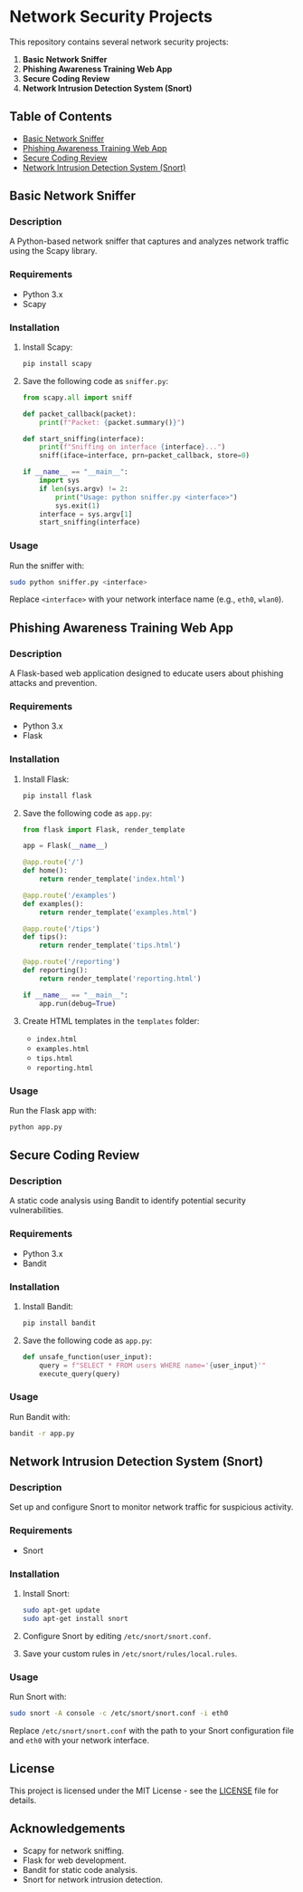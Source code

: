 
# Network Security Projects

This repository contains several network security projects:

1. **Basic Network Sniffer**
2. **Phishing Awareness Training Web App**
3. **Secure Coding Review**
4. **Network Intrusion Detection System (Snort)**

## Table of Contents

- [Basic Network Sniffer](#basic-network-sniffer)
- [Phishing Awareness Training Web App](#phishing-awareness-training-web-app)
- [Secure Coding Review](#secure-coding-review)
- [Network Intrusion Detection System (Snort)](#network-intrusion-detection-system-snort)

## Basic Network Sniffer

### Description
A Python-based network sniffer that captures and analyzes network traffic using the Scapy library.

### Requirements
- Python 3.x
- Scapy

### Installation

1. Install Scapy:
   ```bash
   pip install scapy
   ```

2. Save the following code as `sniffer.py`:

   ```python
   from scapy.all import sniff

   def packet_callback(packet):
       print(f"Packet: {packet.summary()}")

   def start_sniffing(interface):
       print(f"Sniffing on interface {interface}...")
       sniff(iface=interface, prn=packet_callback, store=0)

   if __name__ == "__main__":
       import sys
       if len(sys.argv) != 2:
           print("Usage: python sniffer.py <interface>")
           sys.exit(1)
       interface = sys.argv[1]
       start_sniffing(interface)
   ```

### Usage
Run the sniffer with:
   ```bash
   sudo python sniffer.py <interface>
   ```

Replace `<interface>` with your network interface name (e.g., `eth0`, `wlan0`).

## Phishing Awareness Training Web App

### Description
A Flask-based web application designed to educate users about phishing attacks and prevention.

### Requirements
- Python 3.x
- Flask

### Installation

1. Install Flask:
   ```bash
   pip install flask
   ```

2. Save the following code as `app.py`:

   ```python
   from flask import Flask, render_template

   app = Flask(__name__)

   @app.route('/')
   def home():
       return render_template('index.html')

   @app.route('/examples')
   def examples():
       return render_template('examples.html')

   @app.route('/tips')
   def tips():
       return render_template('tips.html')

   @app.route('/reporting')
   def reporting():
       return render_template('reporting.html')

   if __name__ == "__main__":
       app.run(debug=True)
   ```

3. Create HTML templates in the `templates` folder:
   - `index.html`
   - `examples.html`
   - `tips.html`
   - `reporting.html`

### Usage
Run the Flask app with:
   ```bash
   python app.py
   ```

## Secure Coding Review

### Description
A static code analysis using Bandit to identify potential security vulnerabilities.

### Requirements
- Python 3.x
- Bandit

### Installation

1. Install Bandit:
   ```bash
   pip install bandit
   ```

2. Save the following code as `app.py`:

   ```python
   def unsafe_function(user_input):
       query = f"SELECT * FROM users WHERE name='{user_input}'"
       execute_query(query)
   ```

### Usage
Run Bandit with:
   ```bash
   bandit -r app.py
   ```

## Network Intrusion Detection System (Snort)

### Description
Set up and configure Snort to monitor network traffic for suspicious activity.

### Requirements
- Snort

### Installation

1. Install Snort:
   ```bash
   sudo apt-get update
   sudo apt-get install snort
   ```

2. Configure Snort by editing `/etc/snort/snort.conf`.

3. Save your custom rules in `/etc/snort/rules/local.rules`.

### Usage
Run Snort with:
   ```bash
   sudo snort -A console -c /etc/snort/snort.conf -i eth0
   ```

Replace `/etc/snort/snort.conf` with the path to your Snort configuration file and `eth0` with your network interface.

## License

This project is licensed under the MIT License - see the [LICENSE](LICENSE) file for details.

## Acknowledgements

- Scapy for network sniffing.
- Flask for web development.
- Bandit for static code analysis.
- Snort for network intrusion detection.

